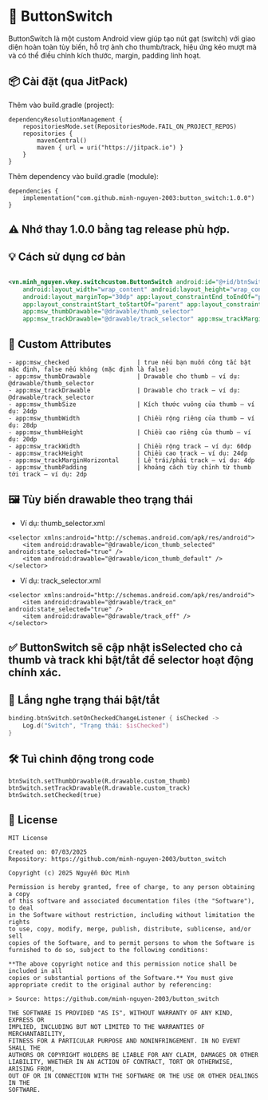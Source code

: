 # 🔘 ButtonSwitch

ButtonSwitch là một custom Android view giúp tạo nút gạt (switch) với giao diện hoàn toàn tùy biến,
hỗ trợ ảnh cho thumb/track, hiệu ứng kéo mượt mà và có thể điều chỉnh kích thước, margin, padding
linh hoạt.

## 📦 Cài đặt (qua JitPack)

Thêm vào build.gradle (project):

```
dependencyResolutionManagement {
    repositoriesMode.set(RepositoriesMode.FAIL_ON_PROJECT_REPOS)
    repositories {
        mavenCentral()
        maven { url = uri("https://jitpack.io") }
	}
}
```

Thêm dependency vào build.gradle (module):

```
dependencies {
    implementation("com.github.minh-nguyen-2003:button_switch:1.0.0")
}
```

## ⚠️ Nhớ thay 1.0.0 bằng tag release phù hợp.

## 💡 Cách sử dụng cơ bản

```xml

<vn.minh_nguyen.vkey.switchcustom.ButtonSwitch android:id="@+id/btnSwitch"
    android:layout_width="wrap_content" android:layout_height="wrap_content"
    android:layout_marginTop="30dp" app:layout_constraintEnd_toEndOf="parent"
    app:layout_constraintStart_toStartOf="parent" app:layout_constraintTop_toTopOf="parent"
    app:msw_thumbDrawable="@drawable/thumb_selector"
    app:msw_trackDrawable="@drawable/track_selector" app:msw_trackMarginHorizontal="10dp" />
```

## 🥉 Custom Attributes

```
- app:msw_checked                   | true nếu bạn muốn công tắc bật mặc định, false nếu không (mặc định là false)
- app:msw_thumbDrawable             | Drawable cho thumb – ví dụ: @drawable/thumb_selector
- app:msw_trackDrawable             | Drawable cho track – ví dụ: @drawable/track_selector
- app:msw_thumbSize                 | Kích thước vuông của thumb – ví dụ: 24dp
- app:msw_thumbWidth                | Chiều rộng riêng của thumb – ví dụ: 28dp
- app:msw_thumbHeight               | Chiều cao riêng của thumb – ví dụ: 20dp
- app:msw_trackWidth                | Chiều rộng track – ví dụ: 60dp
- app:msw_trackHeight               | Chiều cao track – ví dụ: 24dp
- app:msw_trackMarginHorizontal     | Lề trái/phải track – ví dụ: 4dp
- app:msw_thumbPadding              | khoảng cách tùy chỉnh từ thumb tới track – ví dụ: 2dp
```

## 🖼️ Tùy biến drawable theo trạng thái

* Ví dụ: thumb_selector.xml

```
<selector xmlns:android="http://schemas.android.com/apk/res/android">
    <item android:drawable="@drawable/icon_thumb_selected" android:state_selected="true" />
    <item android:drawable="@drawable/icon_thumb_default" />
</selector>
```

* Ví dụ: track_selector.xml

```
<selector xmlns:android="http://schemas.android.com/apk/res/android">
    <item android:drawable="@drawable/track_on" android:state_selected="true" />
    <item android:drawable="@drawable/track_off" />
</selector>
```

## ✅ ButtonSwitch sẽ cập nhật isSelected cho cả thumb và track khi bật/tắt để selector hoạt động chính xác.

## 🔁 Lắng nghe trạng thái bật/tắt

```kotlin
binding.btnSwitch.setOnCheckedChangeListener { isChecked ->
    Log.d("Switch", "Trạng thái: $isChecked")
}
```

## 🛠️ Tuì chỉnh động trong code

```
btnSwitch.setThumbDrawable(R.drawable.custom_thumb)
btnSwitch.setTrackDrawable(R.drawable.custom_track)
btnSwitch.setChecked(true)
```

## 📝 License

```
MIT License

Created on: 07/03/2025
Repository: https://github.com/minh-nguyen-2003/button_switch

Copyright (c) 2025 Nguyễn Đức Minh

Permission is hereby granted, free of charge, to any person obtaining a copy
of this software and associated documentation files (the "Software"), to deal
in the Software without restriction, including without limitation the rights
to use, copy, modify, merge, publish, distribute, sublicense, and/or sell
copies of the Software, and to permit persons to whom the Software is
furnished to do so, subject to the following conditions:

**The above copyright notice and this permission notice shall be included in all
copies or substantial portions of the Software.** You must give appropriate credit to the original author by referencing:

> Source: https://github.com/minh-nguyen-2003/button_switch

THE SOFTWARE IS PROVIDED "AS IS", WITHOUT WARRANTY OF ANY KIND, EXPRESS OR
IMPLIED, INCLUDING BUT NOT LIMITED TO THE WARRANTIES OF MERCHANTABILITY,
FITNESS FOR A PARTICULAR PURPOSE AND NONINFRINGEMENT. IN NO EVENT SHALL THE
AUTHORS OR COPYRIGHT HOLDERS BE LIABLE FOR ANY CLAIM, DAMAGES OR OTHER
LIABILITY, WHETHER IN AN ACTION OF CONTRACT, TORT OR OTHERWISE, ARISING FROM,
OUT OF OR IN CONNECTION WITH THE SOFTWARE OR THE USE OR OTHER DEALINGS IN THE
SOFTWARE.
```